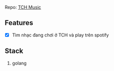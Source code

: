 Repo: [TCH Music](https://github.com/nguyenvanduocit/tchmusic)

## Features

- [x] Tìm nhạc đang chơi ở TCH và play trên spotify

## Stack

1. golang 
